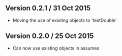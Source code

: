 Version 0.2.1 / 31 Oct 2015
-------------
* Moving the use of existing objects to 'testDouble'

Version 0.2.0 / 25 Oct 2015
-------------
* Can now use existing objects in assumes

